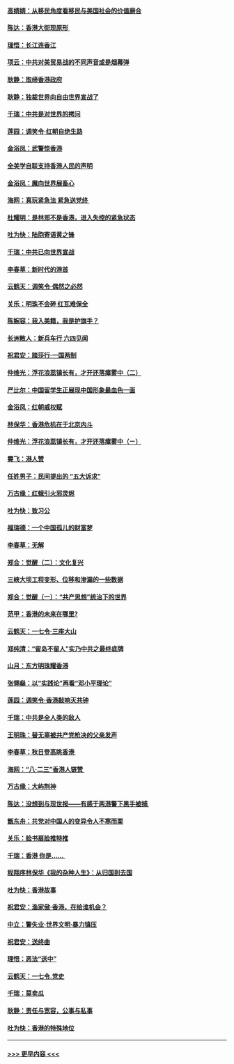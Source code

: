 #### [高婧婧：从移民角度看移民与美国社会的价值磨合](../pages/nsc993/n11495757.md?t=09031701) 
#### [陈达：香港大街现原形 ](../pages/nsc993/n11495441.md?t=09031701) 
#### [理悟：长江连香江](../pages/nsc993/n11495377.md?t=09031701) 
#### [项云：中共对美贸易战的不同声音或是烟幕弹](../pages/nsc993/n11494929.md?t=09031701) 
#### [耿静：取缔香港政府](../pages/nsc993/n11494218.md?t=09031701) 
#### [耿静：独裁世界向自由世界宣战了](../pages/nsc993/n11494190.md?t=09031701) 
#### [千瑞：中共是对世界的拷问](../pages/nsc993/n11493021.md?t=09031701) 
#### [莲园：调笑令‧红朝自绝生路](../pages/nsc993/n11493011.md?t=09031701) 
#### [金浴凤：武警惊香港](../pages/nsc993/n11492994.md?t=09031701) 
#### [全美学自联支持香港人民的声明](../pages/nsc993/n11492630.md?t=09031701) 
#### [金浴凤：魔向世界展畜心](../pages/nsc993/n11492599.md?t=09031701) 
#### [海网：真玩紧急法 紧急送党终 ](../pages/nsc993/n11492535.md?t=09031701) 
#### [杜耀明：是林郑不是香港，进入失控的紧急状态](../pages/nsc993/n11491420.md?t=09031701) 
#### [吐为快：陆胞寄语黄之锋](../pages/nsc993/n11491117.md?t=09031701) 
#### [千瑞：中共已向世界宣战](../pages/nsc993/n11490123.md?t=09031701) 
#### [李春草：新时代的港首](../pages/nsc993/n11489864.md?t=09031701) 
#### [云鹤天：调笑令·偶然之必然](../pages/nsc993/n11489701.md?t=09031701) 
#### [关乐：明珠不会碎 红瓦难保全](../pages/nsc993/n11489647.md?t=09031701) 
#### [陈婉容：我入美籍，我是护旗手？](../pages/nsc993/n11487908.md?t=09031701) 
#### [长洲散人：新兵车行 六四见闻](../pages/nsc993/n11487729.md?t=09031701) 
#### [祝君安：踏莎行‧一国两制](../pages/nsc993/n11487699.md?t=09031701) 
#### [仲维光：浮花浪蕊镇长有，才开还落瘴雾中（二）](../pages/nsc993/n11483286.md?t=09031701) 
#### [严比尔：中国留学生正展现中国形象最血色一面](../pages/nsc993/n11485145.md?t=09031701) 
#### [金浴凤：红朝威权赋](../pages/nsc993/n11485191.md?t=09031701) 
#### [林保华：香港危机在于北京内斗](../pages/nsc993/n11484593.md?t=09031701) 
#### [仲维光：浮花浪蕊镇长有，才开还落瘴雾中（ㄧ）](../pages/nsc993/n11483259.md?t=09031701) 
#### [霄飞：港人赞](../pages/nsc993/n11482957.md?t=09031701) 
#### [任姓男子：民间提出的 “五大诉求”](../pages/nsc993/n11482897.md?t=09031701) 
#### [万古缘：红蛾引火邪灵烬](../pages/nsc993/n11482886.md?t=09031701) 
#### [吐为快：致习公](../pages/nsc993/n11482867.md?t=09031701) 
#### [福瑞德：一个中国孤儿的财富梦](../pages/nsc993/n11482817.md?t=09031701) 
#### [李春草：无解](../pages/nsc993/n11482791.md?t=09031701) 
#### [郑合：觉醒（二）：文化复兴](../pages/nsc993/n11478025.md?t=09031701) 
#### [三峡大坝工程变形、位移和渗漏的一些数据](../pages/nsc993/n11478232.md?t=09031701) 
#### [郑合：觉醒（一）：“共产思想”统治下的世界](../pages/nsc993/n11477663.md?t=09031701) 
#### [范甲：香港的未来在哪里?](../pages/nsc993/n11477249.md?t=09031701) 
#### [云鹤天：一七令·三座大山](../pages/nsc993/n11477192.md?t=09031701) 
#### [郑纯清：“留岛不留人”实乃中共之最终底牌](../pages/nsc993/n11476160.md?t=09031701) 
#### [山月：东方明珠耀香港](../pages/nsc993/n11476077.md?t=09031701) 
#### [张翎燊：以“实践论”再看“邓小平理论”](../pages/nsc993/n11475733.md?t=09031701) 
#### [莲园：调笑令‧香港敲响灭共钟](../pages/nsc993/n11475723.md?t=09031701) 
#### [千瑞：中共是全人类的敌人](../pages/nsc993/n11475329.md?t=09031701) 
#### [王明珠：替无辜被共产党枪决的父亲发声](../pages/nsc993/n11474570.md?t=09031701) 
#### [李春草：秋日登高眺香港 ](../pages/nsc993/n11474491.md?t=09031701) 
#### [海网：“八·二三”香港人链赞 ](../pages/nsc993/n11474538.md?t=09031701) 
#### [万古缘：大屿荆神](../pages/nsc993/n11474401.md?t=09031701) 
#### [陈达：没想到与现世报——有感于两港警下黑手被捕 ](../pages/nsc993/n11472557.md?t=09031701) 
#### [甑东舟：共党对中国人的变异令人不寒而栗](../pages/nsc993/n11472496.md?t=09031701) 
#### [关乐：脸书扇脸推特推](../pages/nsc993/n11472488.md?t=09031701) 
#### [千瑞：香港  你是…… ](../pages/nsc993/n11472459.md?t=09031701) 
#### [程翔序林保华《我的杂种人生》：从归国到去国](../pages/nsc993/n11472369.md?t=09031701) 
#### [吐为快：香港故事](../pages/nsc993/n11471931.md?t=09031701) 
#### [祝君安：渔家傲‧香港，在给谁机会？](../pages/nsc993/n11469718.md?t=09031701) 
#### [中立：警失业‧世界文明‧暴力镇压](../pages/nsc993/n11467566.md?t=09031701) 
#### [祝君安：送终曲](../pages/nsc993/n11467546.md?t=09031701) 
#### [理悟：恶法“送中”](../pages/nsc993/n11467290.md?t=09031701) 
#### [云鹤天：一七令.党史](../pages/nsc993/n11464122.md?t=09031701) 
#### [千瑞：莫卖瓜](../pages/nsc993/n11463014.md?t=09031701) 
#### [耿静：责任与宽容，公事与私事](../pages/nsc993/n11462810.md?t=09031701) 
#### [吐为快：香港的特殊地位](../pages/nsc993/n11462562.md?t=09031701) 

----
#### [ >>> 更早内容 <<< ](../indexes/nsc993-earlier.md)
